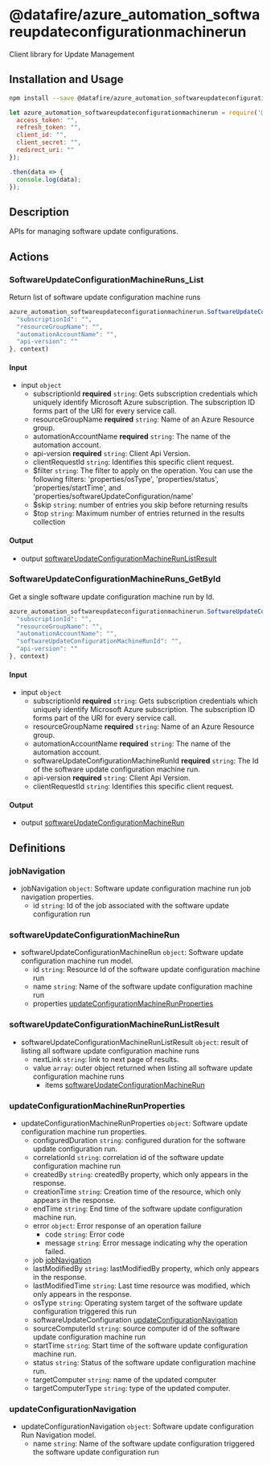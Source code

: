 # @datafire/azure_automation_softwareupdateconfigurationmachinerun

Client library for Update Management

## Installation and Usage
```bash
npm install --save @datafire/azure_automation_softwareupdateconfigurationmachinerun
```
```js
let azure_automation_softwareupdateconfigurationmachinerun = require('@datafire/azure_automation_softwareupdateconfigurationmachinerun').create({
  access_token: "",
  refresh_token: "",
  client_id: "",
  client_secret: "",
  redirect_uri: ""
});

.then(data => {
  console.log(data);
});
```

## Description

APIs for managing software update configurations.

## Actions

### SoftwareUpdateConfigurationMachineRuns_List
Return list of software update configuration machine runs


```js
azure_automation_softwareupdateconfigurationmachinerun.SoftwareUpdateConfigurationMachineRuns_List({
  "subscriptionId": "",
  "resourceGroupName": "",
  "automationAccountName": "",
  "api-version": ""
}, context)
```

#### Input
* input `object`
  * subscriptionId **required** `string`: Gets subscription credentials which uniquely identify Microsoft Azure subscription. The subscription ID forms part of the URI for every service call.
  * resourceGroupName **required** `string`: Name of an Azure Resource group.
  * automationAccountName **required** `string`: The name of the automation account.
  * api-version **required** `string`: Client Api Version.
  * clientRequestId `string`: Identifies this specific client request.
  * $filter `string`: The filter to apply on the operation. You can use the following filters: 'properties/osType', 'properties/status', 'properties/startTime', and 'properties/softwareUpdateConfiguration/name'
  * $skip `string`: number of entries you skip before returning results
  * $top `string`: Maximum number of entries returned in the results collection

#### Output
* output [softwareUpdateConfigurationMachineRunListResult](#softwareupdateconfigurationmachinerunlistresult)

### SoftwareUpdateConfigurationMachineRuns_GetById
Get a single software update configuration machine run by Id.


```js
azure_automation_softwareupdateconfigurationmachinerun.SoftwareUpdateConfigurationMachineRuns_GetById({
  "subscriptionId": "",
  "resourceGroupName": "",
  "automationAccountName": "",
  "softwareUpdateConfigurationMachineRunId": "",
  "api-version": ""
}, context)
```

#### Input
* input `object`
  * subscriptionId **required** `string`: Gets subscription credentials which uniquely identify Microsoft Azure subscription. The subscription ID forms part of the URI for every service call.
  * resourceGroupName **required** `string`: Name of an Azure Resource group.
  * automationAccountName **required** `string`: The name of the automation account.
  * softwareUpdateConfigurationMachineRunId **required** `string`: The Id of the software update configuration machine run.
  * api-version **required** `string`: Client Api Version.
  * clientRequestId `string`: Identifies this specific client request.

#### Output
* output [softwareUpdateConfigurationMachineRun](#softwareupdateconfigurationmachinerun)



## Definitions

### jobNavigation
* jobNavigation `object`: Software update configuration machine run job navigation properties.
  * id `string`: Id of the job associated with the software update configuration run

### softwareUpdateConfigurationMachineRun
* softwareUpdateConfigurationMachineRun `object`: Software update configuration machine run model.
  * id `string`: Resource Id of the software update configuration machine run
  * name `string`: Name of the software update configuration machine run
  * properties [updateConfigurationMachineRunProperties](#updateconfigurationmachinerunproperties)

### softwareUpdateConfigurationMachineRunListResult
* softwareUpdateConfigurationMachineRunListResult `object`: result of listing all software update configuration machine runs
  * nextLink `string`: link to next page of results.
  * value `array`: outer object returned when listing all software update configuration machine runs
    * items [softwareUpdateConfigurationMachineRun](#softwareupdateconfigurationmachinerun)

### updateConfigurationMachineRunProperties
* updateConfigurationMachineRunProperties `object`: Software update configuration machine run properties.
  * configuredDuration `string`: configured duration for the software update configuration run.
  * correlationId `string`: correlation id of the software update configuration machine run
  * createdBy `string`: createdBy property, which only appears in the response.
  * creationTime `string`: Creation time of the resource, which only appears in the response.
  * endTime `string`: End time of the software update configuration machine run.
  * error `object`: Error response of an operation failure
    * code `string`: Error code
    * message `string`: Error message indicating why the operation failed.
  * job [jobNavigation](#jobnavigation)
  * lastModifiedBy `string`: lastModifiedBy property, which only appears in the response.
  * lastModifiedTime `string`: Last time resource was modified, which only appears in the response.
  * osType `string`: Operating system target of the software update configuration triggered this run
  * softwareUpdateConfiguration [updateConfigurationNavigation](#updateconfigurationnavigation)
  * sourceComputerId `string`: source computer id of the software update configuration machine run
  * startTime `string`: Start time of the software update configuration machine run.
  * status `string`: Status of the software update configuration machine run.
  * targetComputer `string`: name of the updated computer
  * targetComputerType `string`: type of the updated computer.

### updateConfigurationNavigation
* updateConfigurationNavigation `object`: Software update configuration Run Navigation model.
  * name `string`: Name of the software update configuration triggered the software update configuration run


